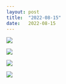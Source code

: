 ```yaml
---
layout: post
title:  "2022-08-15"
date:   2022-08-15
---
```


![]({{site.baseurl}}/assets/lazy/2022-08-15--20-05-57.jpeg)

![]({{site.baseurl}}/assets/lazy/2022-08-15--20-06-02.jpeg)

![]({{site.baseurl}}/assets/lazy/2022-08-15--17-39-08.jpeg)

![]({{site.baseurl}}/assets/lazy/2022-08-15--20-15-34.jpeg)
